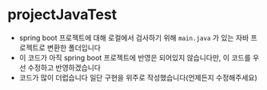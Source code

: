 # projectJavaTest 

- spring boot 프로젝트에 대해 로컬에서 검사하기 위해 `main.java` 가 있는 자바 프로젝트로 변환한 폴더입니다
- 이 코드가 아직 spring boot 프로젝트에 반영은 되어있지 않습니다만, 이 코드를 우선 수정하고 반영하겠습니다
- 코드가 많이 더럽습니다 일단 구현을 위주로 작성했습니다(언제든지 수정해주세요)
